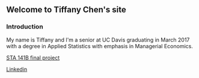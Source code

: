 ## Welcome to Tiffany Chen's site

### Introduction
My name is Tiffany and I'm a senior at UC Davis graduating in March 2017 with a degree in Applied Statistics with emphasis in Managerial Economics.

[STA 141B final project](https://github.com/itstiffchen/sta141proj)

[Linkedin](https://linkedin.com/in/tiffchenn)

